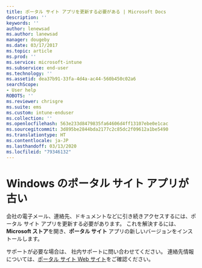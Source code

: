 ```yaml
---
title: ポータル サイト アプリを更新する必要がある | Microsoft Docs
description: ''
keywords: ''
author: lenewsad
ms.author: lanewsad
manager: dougeby
ms.date: 03/17/2017
ms.topic: article
ms.prod: ''
ms.service: microsoft-intune
ms.subservice: end-user
ms.technology: ''
ms.assetid: dea37b91-33fa-4d4a-ac44-560b450c02a6
searchScope:
- User help
ROBOTS: ''
ms.reviewer: chrisgre
ms.suite: ems
ms.custom: intune-enduser
ms.collection: ''
ms.openlocfilehash: 563e233d8479835fa64606d4ff13107ebe0e1cac
ms.sourcegitcommit: 3d895be2844bda2177c2c85dc2f09612a1be5490
ms.translationtype: HT
ms.contentlocale: ja-JP
ms.lasthandoff: 03/13/2020
ms.locfileid: "79346132"
---
```

# <a name="your-company-portal-app-for-windows-is-out-of-date"></a>Windows のポータル サイト アプリが古い

会社の電子メール、連絡先、ドキュメントなどに引き続きアクセスするには、ポータル サイト アプリを更新する必要があります。 これを解決するには、**Microsoft ストア**を開き、**ポータル サイト** アプリの新しいバージョンをインストールします。

サポートが必要な場合は、 社内サポートに問い合わせてください。 連絡先情報については、[ポータル サイト Web サイト](https://go.microsoft.com/fwlink/?linkid=2010980)をご確認ください。
